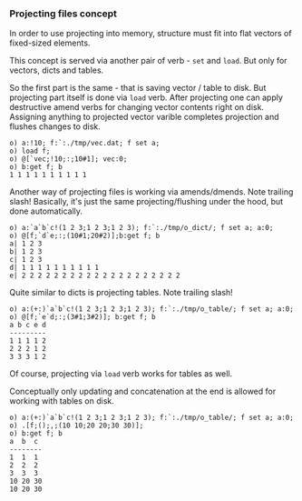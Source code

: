 ### Projecting files concept

In order to use projecting into memory, structure must fit into flat vectors of fixed-sized elements.

This concept is served via another pair of verb - ```set``` and ```load```. But only for vectors, dicts and tables.

So the first part is the same - that is saving vector / table to disk. But projecting part itself is done via ```load``` verb. After projecting one can apply destructive amend verbs for changing vector contents right on disk. Assigning anything to projected vector varible completes projection and flushes changes to disk.

```o
o) a:!10; f:`:./tmp/vec.dat; f set a;
o) load f;
o) @[`vec;!10;:;10#1]; vec:0;
o) b:get f; b
1 1 1 1 1 1 1 1 1 1
```

Another way of projecting files is working via amends/dmends. Note trailing slash! Basically, it's just the same projecting/flushing under the hood, but done automatically.

```o
o) a:`a`b`c!(1 2 3;1 2 3;1 2 3); f:`:./tmp/o_dict/; f set a; a:0;
o) @[f;`d`e;:;(10#1;20#2)];b:get f; b
a| 1 2 3
b| 1 2 3
c| 1 2 3
d| 1 1 1 1 1 1 1 1 1 1
e| 2 2 2 2 2 2 2 2 2 2 2 2 2 2 2 2 2 2 2 2
```

Quite similar to dicts is projecting tables. Note trailing slash!

```o
o) a:(+:)`a`b`c!(1 2 3;1 2 3;1 2 3); f:`:./tmp/o_table/; f set a; a:0;
o) @[f;`e`d;:;(3#1;3#2)]; b:get f; b
a b c e d
---------
1 1 1 1 2
2 2 2 1 2
3 3 3 1 2
```

Of course, projecting via ```load``` verb works for tables as well.

Conceptually only updating and concatenation at the end is allowed for working with tables on disk.

```o
o) a:(+:)`a`b`c!(1 2 3;1 2 3;1 2 3); f:`:./tmp/o_table/; f set a; a:0;
o) .[f;();,;(10 10;20 20;30 30)];
o) b:get f; b
a  b  c
--------
1  1  1
2  2  2
3  3  3
10 20 30
10 20 30
```
